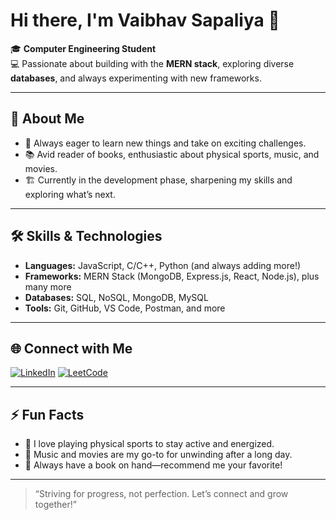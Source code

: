 # Hi there, I'm Vaibhav Sapaliya 👋

🎓 **Computer Engineering Student**  
💻 Passionate about building with the **MERN stack**, exploring diverse **databases**, and always experimenting with new frameworks.

---

## 🚀 About Me

- 🌱 Always eager to learn new things and take on exciting challenges.
- 📚 Avid reader of books, enthusiastic about physical sports, music, and movies.
- 🏗️ Currently in the development phase, sharpening my skills and exploring what’s next.

---

## 🛠️ Skills & Technologies

- **Languages:** JavaScript, C/C++, Python (and always adding more!)
- **Frameworks:** MERN Stack (MongoDB, Express.js, React, Node.js), plus many more
- **Databases:** SQL, NoSQL, MongoDB, MySQL
- **Tools:** Git, GitHub, VS Code, Postman, and more

---

## 🌐 Connect with Me

[![LinkedIn](https://img.shields.io/badge/LinkedIn-blue?logo=linkedin&logoColor=white)](https://www.linkedin.com/in/vaibhavsapaliya/)
[![LeetCode](https://img.shields.io/badge/LeetCode-orange?logo=leetcode&logoColor=white)](https://leetcode.com/u/Vaibhav_VS/)

---

## ⚡ Fun Facts

- 🏏 I love playing physical sports to stay active and energized.
- 🎵 Music and movies are my go-to for unwinding after a long day.
- 📖 Always have a book on hand—recommend me your favorite!

---

> “Striving for progress, not perfection. Let’s connect and grow together!”
